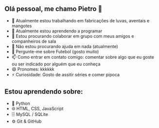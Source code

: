 ## Olá pessoal, me chamo Pietro 👋

- 🔭 Atualmente estou trabalhando em fabricações de luvas, aventais e mangotes
- 🌱 Atualmente estou aprendendo a programar
- 👯 Estou procurando colaborar em grupo com meus amigos e companheiros de sala
- 🤔 Não estou procurando ajuda em nada (atualmente)
- 💬 Pergunte-me sobre Futebol (gosto muito)
- 📫 Como entrar em contato comigo: comentar sobre algo que eu goste ou ser indicado por alguém que eu conheça
- 😄 Pronomes: kkkkkk
- ⚡ Curiosidade: Gosto de assitir séries e comer pipoca

## Estou aprendendo sobre:
- 🐍 Python
- 🌐 HTML, CSS, JavaScript
- 🗄️ MySQL / SQLite
- ⚙️ Git & GitHub
